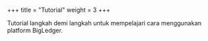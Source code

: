 +++
title = "Tutorial"
weight = 3
+++

Tutorial langkah demi langkah untuk mempelajari cara menggunakan platform BigLedger.